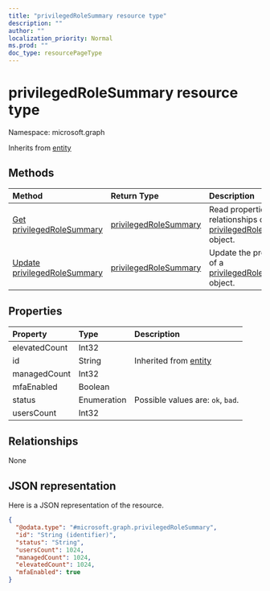 ```yaml
---
title: "privilegedRoleSummary resource type"
description: ""
author: ""
localization_priority: Normal
ms.prod: ""
doc_type: resourcePageType
---
```


# privilegedRoleSummary resource type


Namespace: microsoft.graph




Inherits from [entity](../resources/entity.md)

## Methods
|Method|Return Type|Description|
|:---|:---|:---|
|[Get privilegedRoleSummary](../api/privilegedrolesummary-get.md)|[privilegedRoleSummary](../resources/privilegedrolesummary.md)|Read properties and relationships of the [privilegedRoleSummary](../resources/privilegedrolesummary.md) object.|
|[Update privilegedRoleSummary](../api/privilegedrolesummary-update.md)|[privilegedRoleSummary](../resources/privilegedrolesummary.md)|Update the properties of a [privilegedRoleSummary](../resources/privilegedrolesummary.md) object.|

## Properties
|Property|Type|Description|
|:---|:---|:---|
|elevatedCount|Int32||
|id|String| Inherited from [entity](../resources/entity.md)|
|managedCount|Int32||
|mfaEnabled|Boolean||
|status|Enumeration| Possible values are: `ok`, `bad`.|
|usersCount|Int32||

## Relationships
None

## JSON representation
Here is a JSON representation of the resource.
<!-- {
  "blockType": "resource",
  "keyProperty": "id",
  "@odata.type": "microsoft.graph.privilegedRoleSummary",
  "baseType": "microsoft.graph.entity",
  "openType": false
}
-->
``` json
{
  "@odata.type": "#microsoft.graph.privilegedRoleSummary",
  "id": "String (identifier)",
  "status": "String",
  "usersCount": 1024,
  "managedCount": 1024,
  "elevatedCount": 1024,
  "mfaEnabled": true
}
```

